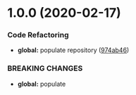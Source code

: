 # 1.0.0 (2020-02-17)


### Code Refactoring

* **global:** populate repository ([974ab46](https://github.com/Itee/itee-mysql/commit/974ab461fa7fbf364d511671ddec1a382ed942a8))


### BREAKING CHANGES

* **global:** populate
